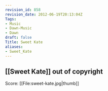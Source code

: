 ```yaml
---
revision_id: 858
revision_date: 2012-06-19T20:13:04Z
Tags:
- Music
- Dawn-Music
- Dawn
draft: false
Title: Sweet Kate
aliases:
- Sweet_Kate
---
```

[[Sweet Kate]]
out of copyright
----------------
Score: [[File:sweet-kate.jpg|thumb]]